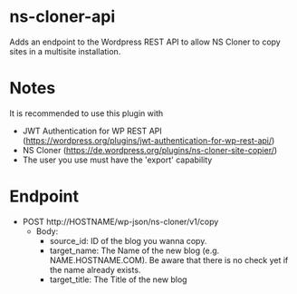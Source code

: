 # ns-cloner-api
Adds an endpoint to the Wordpress REST API to allow NS Cloner to copy sites in a multisite installation.

# Notes

It is recommended to use this plugin with

- JWT Authentication for WP REST API (https://wordpress.org/plugins/jwt-authentication-for-wp-rest-api/)
- NS Cloner (https://de.wordpress.org/plugins/ns-cloner-site-copier/)
- The user you use must have the 'export' capability

# Endpoint

- POST http://HOSTNAME/wp-json/ns-cloner/v1/copy
    - Body:
        - source_id: ID of the blog you wanna copy.
        - target_name: The Name of the new blog (e.g. NAME.HOSTNAME.COM). Be aware that there is no check yet if the name already exists.
        - target_title: The Title of the new blog